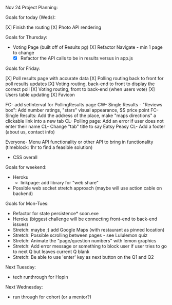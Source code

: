 Nov 24 Project Planning:

Goals for today (Weds):

[X] Finish the routing
[X] Photo API rendering

Goals for Thursday:

- Voting Page (built off of Results pg)
  [X] Refactor Navigate - min 1 page to change
  - [X] Refactor the API calls to be in results versus in app.js

Goals for Friday:

  [X] Poll results page with accurate data
  [X] Polling routing back to front for poll results updates
  [X] Voting routing, back-end to front to display the correct poll
  [X] Voting routing, front to back-end (when users vote)
  [X] Users table updating
  [X] Favicon

FC- add setInterval for PollingResults page
CW- Single Results - "Reviews box": Add number ratings, "stars" visual appearance, $$ price point
FC- Single Results: Add the address of the place, make "maps directions" a clickable link into a new tab
CL- Polling page: Add an error if user does not enter their name
CL- Change "tab" title to say Eatsy Peasy
CL- Add a footer (about us, contact info)

Everyone- Menu API functionality or other API to bring in functionality (timeblock: 1hr to find a feasible solution)

- CSS overall

Goals for weekend:

- Heroku
  - linkpage: add library for "web share"
- Possible web socket stretch approach (maybe will use action cable on backend)

Goals for Mon-Tues:
- Refactor for state persistence\* soon.exe
- Heroku (biggest challenge will be connecting front-end to back-end issues)
- Stretch: maybe ;) add Google Maps (with restaurant as pinned location)
- Stretch: Possible scrolling between pages - see Lululemon quiz
- Stretch: Animate the "page/question numbers" with lemon graphics
- Stretch: Add error message or something to block user if user tries to go to next Q but leaves current Q blank
- Stretch: Be able to use 'enter' key as next button on the Q1 and Q2

Next Tuesday:

- tech runthrough for Hopin

Next Wednesday:

- run through for cohort (or a mentor?)
